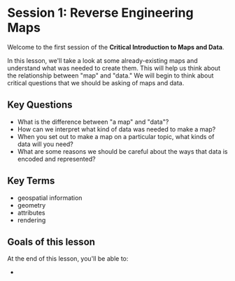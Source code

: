 # Session 1: Reverse Engineering Maps

Welcome to the first session of the **Critical Introduction to Maps and Data**.

In this lesson, we'll take a look at some already-existing maps and understand what was needed to create them. This will help us think about the relationship between "map" and "data." We will begin to think about critical questions that we should be asking of maps and data.

## Key Questions

* What is the difference between "a map" and "data"? 
* How can we interpret what kind of data was needed to make a map?
* When you set out to make a map on a particular topic, what kinds of data will you need?
* What are some reasons we should be careful about the ways that data is encoded and represented?

## Key Terms

* geospatial information
* geometry
* attributes
* rendering

## Goals of this lesson

At the end of this lesson, you'll be able to:

* 

